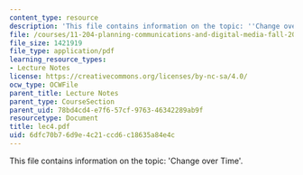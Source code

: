 ```yaml
---
content_type: resource
description: 'This file contains information on the topic: ''Change over Time''.'
file: /courses/11-204-planning-communications-and-digital-media-fall-2004/6dfc70b76d9e4c21ccd6c18635a84e4c_lec4.pdf
file_size: 1421919
file_type: application/pdf
learning_resource_types:
- Lecture Notes
license: https://creativecommons.org/licenses/by-nc-sa/4.0/
ocw_type: OCWFile
parent_title: Lecture Notes
parent_type: CourseSection
parent_uid: 78bd4cd4-e7f6-57cf-9763-46342289ab9f
resourcetype: Document
title: lec4.pdf
uid: 6dfc70b7-6d9e-4c21-ccd6-c18635a84e4c
---
```

This file contains information on the topic: 'Change over Time'.